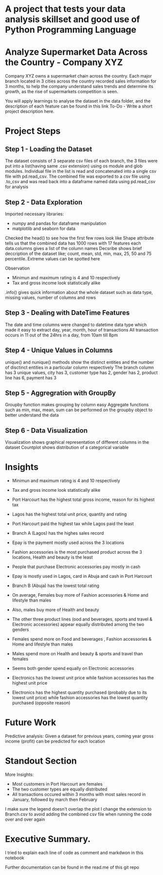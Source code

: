# A project that tests your data analysis skillset and good use of Python Programming Language


# Analyze Supermarket Data Across the Country - Company XYZ
Company XYZ owns a supermarket chain across the country. Each major branch located in 3 cities across the country recorded sales information for 3 months, to help the company understand sales trends and determine its growth, as the rise of supermarkets competition is seen.

You will apply learnings to analyse the dataset in the data folder, and the description of each feature can be found in this link
To-Do - Write a short project description here.

# Project Steps
## Step 1 - Loading the Dataset
The dataset consists of 3 separate csv files of each branch, the 3 files were put into a list(having same .csv extension) using os module and glob modules.
Individual file in the list is read and concatenated into a single csv file with pd.read_csv.
The combined file was exported to a csv file using .to_csv  and was read back into a dataframe named data using pd.read_csv for analysis

## Step 2 - Data Exploration
Imported necessary libraries:
- numpy and pandas for dataframe manipulation
- matplotlib and seaborn for data 

Checked the head() to see how the first few rows look like
Shape attribute tells us that the combined data has 1000 rows with 17 features each
data.columns gives a list of the column names
Decsribe shows brief deccription of the dataset like; count, mean, std, min, max, 25, 50 and 75 percentile. Extreme values can be spotted here

Observation
- Minimun and maximum rating is 4 and 10 respectively
- Tax and gross income look statistically alike

.info() gives quick information about the whole dataset such as data type, missing values, number of columns and rows


## Step 3 - Dealing with DateTime Features
The date and time columns were changed to datetime data type which made it easy to extract day, year, month, hour of transactions
All transaction occurs in 11 out of the 24hrs in a day, from 10am till 8pm


## Step 4 - Unique Values in Columns
unique() and nunique() methods show the distinct entities and the number of disctinct entities in a particular column respectively
The branch column has 3 unique values, city has 3, customer type has 2, gender has 2, product line has 6, payment has 3


## Step 5 - Aggregration with GroupBy
Groupby function makes grouping by column easy
Aggregate functions such as min, max, mean, sum can be performed on the groupby object to better understand the data

## Step 6 - Data Visualization
Visualization shows graphical representation of different columns in the dataset
Countplot shows distribution of a categorical variable




# Insights

- Minimun and maximum rating is 4 and 10 respectively
- Tax and gross income look statistically alike
- Port Harcourt has the highest total gross income, reason for its highest tax
- Lagos has the highest total unit price, quantity and rating
- Port Harcourt paid the highest tax while Lagos paid the least
- Branch A (Lagos) has the highes sales record
- Epay is the payment mostly used across the 3 locations
- Fashion accessories is the most purchased product across the 3 locations,  Health and beauty is the least
- People that purchase Electronic accessories pay mostly in cash
- Epay is mostly used in Lagos, card in Abuja and cash in Port Harcourt
- Branch B (Abuja) has the lowest total rating
- On average, Females buy more of Fashion accessories & Home and lifestyle than males
- Also, males buy more of Health and beauty
- The other three product lines (ood and beverages, sports and travel & Electronic accessories) appear equally distributed among the two genders


- Females spend more on Food and beverages , Fashion accessories & Home and lifestyle than males
- Males spend more on Health and beauty  & sports and travel than females
- Seems both gender spend equally on Electronic accessories  
- Electronics has the lowest unit price while fashion accessories has the highest unit price
- Electronics has the highest quantity purchased (probably due to its lowest unit price) while fashion accessories has the lowest quantity purchased (opposite reason)

# Future Work
Predictive analysis:
Given a dataset for previous years, coming year gross income (profit) can be predicted for each location

# Standout Section
More Insights:
- Most customers in Port Harcourt are females
- The two customer types are equally distributed
- All transactions occured within 3 months with most sales record in January, followed by march then February

I make sure the legend doesn't overlap the plot
I change the extension to Branch.csv to avoid adding the combined csv file when running the code over and over again

# Executive Summary.
I tried to explain each line of code as comment and markdwon in this notebook

Further documentation can be found in the read.me of this git repo
